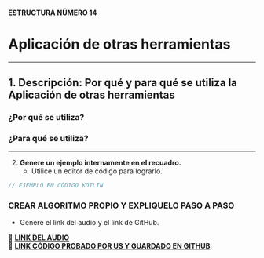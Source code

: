 #### ESTRUCTURA NÚMERO 14
# Aplicación de otras herramientas

---

## 1. Descripción: Por qué y para qué se utiliza la Aplicación de otras herramientas


### ¿Por qué se utiliza?




### ¿Para qué se utiliza?


---
   
2. **Genere un ejemplo internamente en el recuadro.**
   - Utilice un editor de código para lograrlo.
     
```kotlin
// EJEMPLO EN CÓDIGO KOTLIN

```

### CREAR ALGORITMO PROPIO Y EXPLIQUELO PASO A PASO 
- Genere el link del audio y el link de GitHub.  

🔗 **[LINK DEL AUDIO]()**  
🔗 **[LINK CÓDIGO PROBADO POR US Y GUARDADO EN GITHUB]()**.
